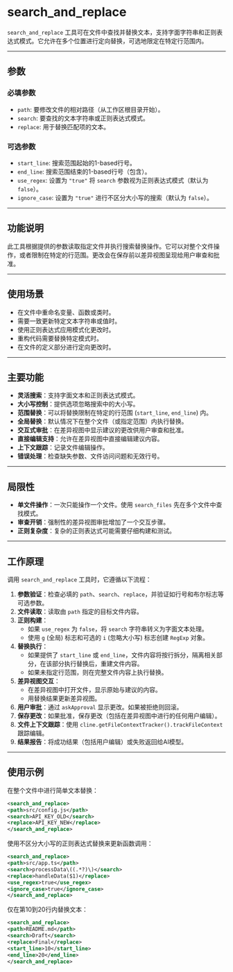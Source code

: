 # search_and_replace

`search_and_replace` 工具可在文件中查找并替换文本，支持字面字符串和正则表达式模式。它允许在多个位置进行定向替换，可选地限定在特定行范围内。

---

## 参数

### 必填参数

- `path`: 要修改文件的相对路径（从工作区根目录开始）。
- `search`: 要查找的文本字符串或正则表达式模式。
- `replace`: 用于替换匹配项的文本。

### 可选参数

- `start_line`: 搜索范围起始的1-based行号。
- `end_line`: 搜索范围结束的1-based行号（包含）。
- `use_regex`: 设置为 `"true"` 将 `search` 参数视为正则表达式模式（默认为 `false`）。
- `ignore_case`: 设置为 `"true"` 进行不区分大小写的搜索（默认为 `false`）。

---

## 功能说明

此工具根据提供的参数读取指定文件并执行搜索替换操作。它可以对整个文件操作，或者限制在特定的行范围。更改会在保存前以差异视图呈现给用户审查和批准。

---

## 使用场景

- 在文件中重命名变量、函数或类时。
- 需要一致更新特定文本字符串或值时。
- 使用正则表达式应用模式化更改时。
- 重构代码需要替换特定模式时。
- 在文件的定义部分进行定向更改时。

---

## 主要功能

- **灵活搜索**：支持字面文本和正则表达式模式。
- **大小写控制**：提供选项忽略搜索中的大小写。
- **范围替换**：可以将替换限制在特定的行范围 (`start_line`, `end_line`) 内。
- **全局替换**：默认情况下在整个文件（或指定范围）内执行替换。
- **交互式审批**：在差异视图中显示建议的更改供用户审查和批准。
- **直接编辑支持**：允许在差异视图中直接编辑建议内容。
- **上下文跟踪**：记录文件编辑操作。
- **错误处理**：检查缺失参数、文件访问问题和无效行号。

---

## 局限性

- **单文件操作**：一次只能操作一个文件。使用 `search_files` 先在多个文件中查找模式。
- **审查开销**：强制性的差异视图审批增加了一个交互步骤。
- **正则复杂度**：复杂的正则表达式可能需要仔细构建和测试。

---

## 工作原理

调用 `search_and_replace` 工具时，它遵循以下流程：

1.  **参数验证**：检查必填的 `path`、`search`、`replace`，并验证如行号和布尔标志等可选参数。
2.  **文件读取**：读取由 `path` 指定的目标文件内容。
3.  **正则构建**：
    *   如果 `use_regex` 为 `false`，将 `search` 字符串转义为字面文本处理。
    *   使用 `g` (全局) 标志和可选的 `i` (忽略大小写) 标志创建 `RegExp` 对象。
4.  **替换执行**：
    *   如果提供了 `start_line` 或 `end_line`，文件内容将按行拆分，隔离相关部分，在该部分执行替换后，重建文件内容。
    *   如果未指定行范围，则在完整文件内容上执行替换。
5.  **差异视图交互**：
    *   在差异视图中打开文件，显示原始与建议的内容。
    *   用替换结果更新差异视图。
6.  **用户审批**：通过 `askApproval` 显示更改。如果被拒绝则回滚。
7.  **保存更改**：如果批准，保存更改（包括在差异视图中进行的任何用户编辑）。
8.  **文件上下文跟踪**：使用 `cline.getFileContextTracker().trackFileContext` 跟踪编辑。
9.  **结果报告**：将成功结果（包括用户编辑）或失败返回给AI模型。

---

## 使用示例

在整个文件中进行简单文本替换：

```xml
<search_and_replace>
<path>src/config.js</path>
<search>API_KEY_OLD</search>
<replace>API_KEY_NEW</replace>
</search_and_replace>
```

使用不区分大小写的正则表达式替换来更新函数调用：

```xml
<search_and_replace>
<path>src/app.ts</path>
<search>processData\((.*?)\)</search>
<replace>handleData($1)</replace>
<use_regex>true</use_regex>
<ignore_case>true</ignore_case>
</search_and_replace>
```

仅在第10到20行内替换文本：

```xml
<search_and_replace>
<path>README.md</path>
<search>Draft</search>
<replace>Final</replace>
<start_line>10</start_line>
<end_line>20</end_line>
</search_and_replace>